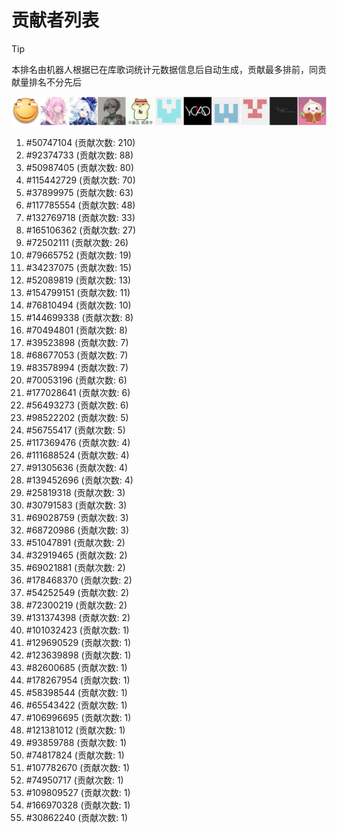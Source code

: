 # 贡献者列表

> [!TIP]
> 本排名由机器人根据已在库歌词统计元数据信息后自动生成，贡献最多排前，同贡献量排名不分先后

![贡献者头像画廊](./CONTRIBUTORS.svg)

1. #50747104 (贡献次数: 210)
2. #92374733 (贡献次数: 88)
3. #50987405 (贡献次数: 80)
4. #115442729 (贡献次数: 70)
5. #37899975 (贡献次数: 63)
6. #117785554 (贡献次数: 48)
7. #132769718 (贡献次数: 33)
8. #165106362 (贡献次数: 27)
9. #72502111 (贡献次数: 26)
10. #79665752 (贡献次数: 19)
11. #34237075 (贡献次数: 15)
12. #52089819 (贡献次数: 13)
13. #154799151 (贡献次数: 11)
14. #76810494 (贡献次数: 10)
15. #144699338 (贡献次数: 8)
16. #70494801 (贡献次数: 8)
17. #39523898 (贡献次数: 7)
18. #68677053 (贡献次数: 7)
19. #83578994 (贡献次数: 7)
20. #70053196 (贡献次数: 6)
21. #177028641 (贡献次数: 6)
22. #56493273 (贡献次数: 6)
23. #98522202 (贡献次数: 5)
24. #56755417 (贡献次数: 5)
25. #117369476 (贡献次数: 4)
26. #111688524 (贡献次数: 4)
27. #91305636 (贡献次数: 4)
28. #139452696 (贡献次数: 4)
29. #25819318 (贡献次数: 3)
30. #30791583 (贡献次数: 3)
31. #69028759 (贡献次数: 3)
32. #68720986 (贡献次数: 3)
33. #51047891 (贡献次数: 2)
34. #32919465 (贡献次数: 2)
35. #69021881 (贡献次数: 2)
36. #178468370 (贡献次数: 2)
37. #54252549 (贡献次数: 2)
38. #72300219 (贡献次数: 2)
39. #131374398 (贡献次数: 2)
40. #101032423 (贡献次数: 1)
41. #129690529 (贡献次数: 1)
42. #123639898 (贡献次数: 1)
43. #82600685 (贡献次数: 1)
44. #178267954 (贡献次数: 1)
45. #58398544 (贡献次数: 1)
46. #65543422 (贡献次数: 1)
47. #106996695 (贡献次数: 1)
48. #121381012 (贡献次数: 1)
49. #93859788 (贡献次数: 1)
50. #74817824 (贡献次数: 1)
51. #107782670 (贡献次数: 1)
52. #74950717 (贡献次数: 1)
53. #109809527 (贡献次数: 1)
54. #166970328 (贡献次数: 1)
55. #30862240 (贡献次数: 1)
